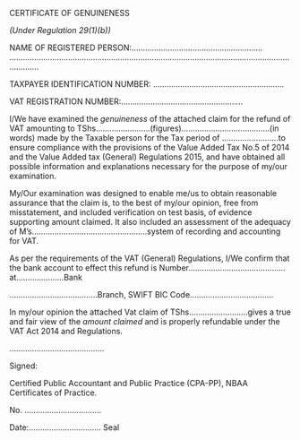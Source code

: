 CERTIFICATE OF GENUINENESS

*(Under Regulation 29(1)(b))*

NAME OF REGISTERED PERSON:……………………………………………....... .........................................................................................................................................

TAXPAYER IDENTIFICATION NUMBER: ..........................................................

VAT REGISTRATION NUMBER:………………………………………………

I/We have examined the *genuineness* of the attached claim for the refund of VAT amounting to TShs……………………(figures)…………………………………(in words) made by the Taxable person  for the Tax  period of …………………….to ensure compliance with the provisions of the Value Added Tax No.5 of 2014 and the Value Added tax (General) Regulations 2015, and have obtained all possible information and explanations necessary for the purpose of my/our examination.

My/Our examination was designed to enable me/us to obtain reasonable assurance that the claim is, to the best of my/our opinion, free from misstatement, and included verification on test basis, of evidence supporting amount claimed. It also included an assessment of the adequacy of M’s……………………………………………system of recording and accounting for VAT.

As per the requirements of the VAT (General) Regulations, I/We confirm that the bank account to effect this refund is Number……………...................………at………………...Bank

…………………………………Branch,  SWIFT BIC Code.....................................

In my/our opinion the attached Vat claim of TShs……………………..gives a true and fair view of the *amount claimed* and is properly refundable under the VAT Act 2014 and Regulations.

……………………………………

Signed:

Certified Public Accountant and Public Practice (CPA-PP), NBAA Certificates of Practice.

No. …………………………….

Date:…………………………..           Seal